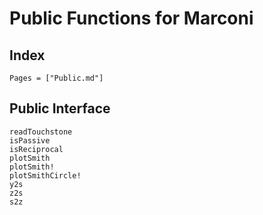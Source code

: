 # Public Functions for Marconi

## Index

```@index
Pages = ["Public.md"]
```

## Public Interface

```@docs
readTouchstone
isPassive
isReciprocal
plotSmith
plotSmith!
plotSmithCircle!
y2s
z2s
s2z
```
